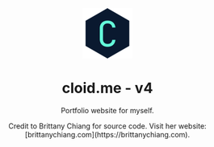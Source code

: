 <div align="center">
  <img alt="Logo" src="https://github.com/Cloid/portfolio/blob/main/src/images/logo.png" width="100" />
</div>
<h1 align="center">
  cloid.me - v4
</h1>
<p align="center">
  Portfolio website for myself.
  
</p>

<p align="center">
Credit to Brittany Chiang for source code. Visit her website: [brittanychiang.com](https://brittanychiang.com).  
</p>

